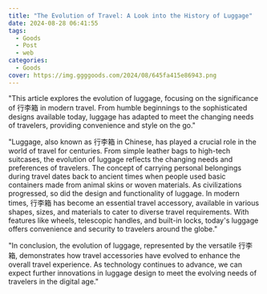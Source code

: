 ```yaml
---
title: "The Evolution of Travel: A Look into the History of Luggage"
date: 2024-08-28 06:41:55
tags:
  - Goods
  - Post
  - web
categories:
  - Goods
cover: https://img.ggggoods.com/2024/08/645fa415e86943.png
---
```


"This article explores the evolution of luggage, focusing on the significance of 行李箱 in modern travel. From humble beginnings to the sophisticated designs available today, luggage has adapted to meet the changing needs of travelers, providing convenience and style on the go."

"Luggage, also known as 行李箱 in Chinese, has played a crucial role in the world of travel for centuries. From simple leather bags to high-tech suitcases, the evolution of luggage reflects the changing needs and preferences of travelers. The concept of carrying personal belongings during travel dates back to ancient times when people used basic containers made from animal skins or woven materials. As civilizations progressed, so did the design and functionality of luggage. In modern times, 行李箱 has become an essential travel accessory, available in various shapes, sizes, and materials to cater to diverse travel requirements. With features like wheels, telescopic handles, and built-in locks, today's luggage offers convenience and security to travelers around the globe."

"In conclusion, the evolution of luggage, represented by the versatile 行李箱, demonstrates how travel accessories have evolved to enhance the overall travel experience. As technology continues to advance, we can expect further innovations in luggage design to meet the evolving needs of travelers in the digital age."
